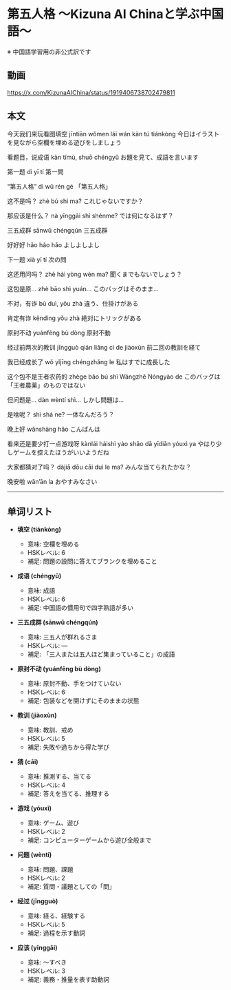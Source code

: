 # 第五人格 〜Kizuna AI Chinaと学ぶ中国語〜
※ 中国語学習用の非公式訳です

## 動画
https://x.com/KizunaAIChina/status/1919406738702479811

## 本文

今天我们来玩看图填空
jīntiān wǒmen lái wán kàn tú tiánkòng
今日はイラストを見ながら空欄を埋める遊びをしましょう

看题目，说成语
kàn tímù, shuō chéngyǔ
お題を見て、成語を言います

第一题
dì yī tí
第一問

“第五人格”
dì wǔ rén gé
「第五人格」

这不是吗？
zhè bú shì ma?
これじゃないですか？

那应该是什么？
nà yīnggāi shì shénme?
では何になるはず？

三五成群
sānwǔ chéngqún
三五成群

好好好
hǎo hǎo hǎo
よしよしよし

下一题
xià yī tí
次の問

这还用问吗？
zhè hái yòng wèn ma?
聞くまでもないでしょう？

这包是原…
zhè bāo shì yuán…
このバッグはそのまま…

不对，有诈
bù duì, yǒu zhà
違う、仕掛けがある

肯定有诈
kěndìng yǒu zhà
絶対にトリックがある

原封不动
yuánfēng bù dòng
原封不動

经过前两次的教训
jīngguò qián liǎng cì de jiàoxùn
前二回の教訓を経て

我已经成长了
wǒ yǐjīng chéngzhǎng le
私はすでに成長した

这个包不是王者农药的
zhège bāo bú shì Wángzhě Nóngyào de
このバッグは「王者農薬」のものではない

但问题是…
dàn wèntí shì…
しかし問題は…

是啥呢？
shì shá ne?
一体なんだろう？

晚上好
wǎnshàng hǎo
こんばんは

看来还是要少打一点游戏呀
kànlái háishì yào shǎo dǎ yīdiǎn yóuxì ya
やはり少しゲームを控えたほうがいいようだね

大家都猜对了吗？
dàjiā dōu cāi duì le ma?
みんな当てられたかな？

晚安啦
wǎn’ān la
おやすみなさい

---

## 单词リスト

* **填空 (tiánkòng)**

  * 意味: 空欄を埋める
  * HSKレベル: 6
  * 補足: 問題の設問に答えてブランクを埋めること

* **成语 (chéngyǔ)**

  * 意味: 成語
  * HSKレベル: 6
  * 補足: 中国語の慣用句で四字熟語が多い

* **三五成群 (sānwǔ chéngqún)**

  * 意味: 三五人が群れるさま
  * HSKレベル: —
  * 補足: 「三人または五人ほど集まっていること」の成語

* **原封不动 (yuánfēng bù dòng)**

  * 意味: 原封不動、手をつけていない
  * HSKレベル: 6
  * 補足: 包装などを開けずにそのままの状態

* **教训 (jiàoxùn)**

  * 意味: 教訓、戒め
  * HSKレベル: 5
  * 補足: 失敗や過ちから得た学び

* **猜 (cāi)**

  * 意味: 推測する、当てる
  * HSKレベル: 4
  * 補足: 答えを当てる、推理する

* **游戏 (yóuxì)**

  * 意味: ゲーム、遊び
  * HSKレベル: 2
  * 補足: コンピューターゲームから遊び全般まで

* **问题 (wèntí)**

  * 意味: 問題、課題
  * HSKレベル: 2
  * 補足: 質問・議題としての「問」

* **经过 (jīngguò)**

  * 意味: 経る、経験する
  * HSKレベル: 5
  * 補足: 過程を示す動詞

* **应该 (yīnggāi)**

  * 意味: 〜すべき
  * HSKレベル: 3
  * 補足: 義務・推量を表す助動詞
